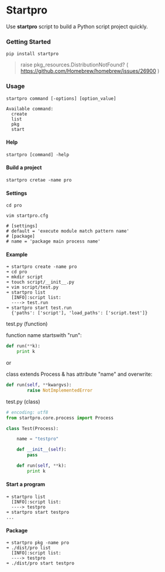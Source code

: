 # Startpro

Use **startpro** script to build a Python script project quickly.

### Getting Started

```shell
pip install startpro
```

> raise pkg_resources.DistributionNotFound? ( https://github.com/Homebrew/homebrew/issues/26900 )

### Usage

```shell
startpro command [-options] [option_value]

Available command:
  create
  list
  pkg
  start
```

#### Help

```shell
startpro [command] -help
```

#### Build a project

```shell
startpro cretae -name pro
```

#### Settings

```shell
cd pro

vim startpro.cfg

# [settings]
# default = 'execute module match pattern name'
# [package]
# name = 'package main process name'

```

#### Example
```shell
➜ startpro create -name pro
➜ cd pro
➜ mkdir script
➜ touch script/__init__.py
➜ vim script/test.py
➜ startpro list
  [INFO]:script list:
  ----> test.run
➜ startpro start test.run
  {'paths': ['script'], 'load_paths': ['script.test']}

```

test.py (function)

function name startswith "run":

```python
def run(**k):
	print k
```
or

class extends Process & has attribute "name"
and overwrite:
```python
def run(self, **kwargvs):
        raise NotImplementedError
```

test.py (class)

```python
# encoding: utf8
from startpro.core.process import Process

class Test(Process):

	name = "testpro"

	def __init__(self):
		pass

	def run(self, **k):
		print k
```

#### Start a program
```shell
➜ startpro list
  [INFO]:script list:
  ----> testpro
➜ startpro start testpro
...
```

#### Package
```shell
➜ startpro pkg -name pro
➜ ./dist/pro list
  [INFO]:script list:
  ----> testpro
➜ ./dist/pro start testpro

```



